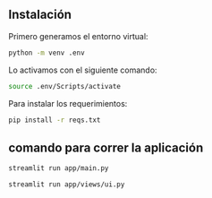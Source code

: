 ## Instalación

Primero generamos el entorno virtual:

```bash
python -m venv .env
```

Lo activamos con el siguiente comando:

```bash
source .env/Scripts/activate
```

Para instalar los requerimientos:

```bash
pip install -r reqs.txt
```

## comando para correr la aplicación 

```bash
streamlit run app/main.py
```

```bash
streamlit run app/views/ui.py
```